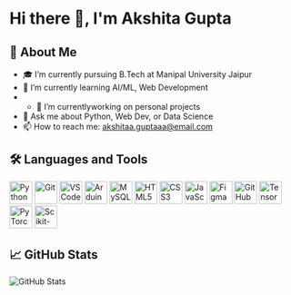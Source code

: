 
# Hi there 👋, I'm Akshita Gupta

## 🚀 About Me
- 🎓 I’m currently pursuing B.Tech at Manipal University Jaipur
- 🌱 I’m currently learning AI/ML, Web Development
- - 🔭 I’m currentlyworking on personal projects
- 💬 Ask me about Python, Web Dev, or Data Science
- 📫 How to reach me: akshitaa.guptaaa@email.com


## 🛠️ Languages and Tools

<p>
  <img src="https://cdn.jsdelivr.net/gh/devicons/devicon/icons/python/python-original.svg" alt="Python" width="40" height="40" />
  <img src="https://cdn.jsdelivr.net/gh/devicons/devicon/icons/git/git-original.svg" alt="Git" width="40" height="40" />
  <img src="https://cdn.jsdelivr.net/gh/devicons/devicon/icons/visualstudio/visualstudio-plain.svg" alt="VS Code" width="40" height="40" />
  <img src="https://cdn.jsdelivr.net/gh/devicons/devicon/icons/arduino/arduino-original.svg" alt="Arduino" width="40" height="40" />
  <img src="https://cdn.jsdelivr.net/gh/devicons/devicon/icons/mysql/mysql-original.svg" alt="MySQL" width="40" height="40" />
  <img src="https://cdn.jsdelivr.net/gh/devicons/devicon/icons/html5/html5-original.svg" alt="HTML5" width="40" height="40" />
  <img src="https://cdn.jsdelivr.net/gh/devicons/devicon/icons/css3/css3-original.svg" alt="CSS3" width="40" height="40" />
  <img src="https://cdn.jsdelivr.net/gh/devicons/devicon/icons/javascript/javascript-original.svg" alt="JavaScript" width="40" height="40" />
  <img src="https://cdn.jsdelivr.net/gh/devicons/devicon/icons/figma/figma-original.svg" alt="Figma" width="40" height="40" />
  <img src="https://cdn.jsdelivr.net/gh/devicons/devicon/icons/github/github-original.svg" alt="GitHub" width="40" height="40" />
  <img src="https://cdn.jsdelivr.net/gh/devicons/devicon/icons/tensorflow/tensorflow-original.svg" alt="TensorFlow" width="40" height="40" />
  <img src="https://cdn.jsdelivr.net/gh/devicons/devicon/icons/pytorch/pytorch-original.svg" alt="PyTorch" width="40" height="40" />
  <img src="https://cdn.jsdelivr.net/gh/devicons/devicon/icons/scikitlearn/scikitlearn-original.svg" alt="Scikit-Learn" width="40" height="40" />
 
</p>



## 📈 GitHub Stats
![GitHub Stats](https://github-readme-stats.vercel.app/api?username=akshita-guptaa&show_icons=true&theme=radical)


